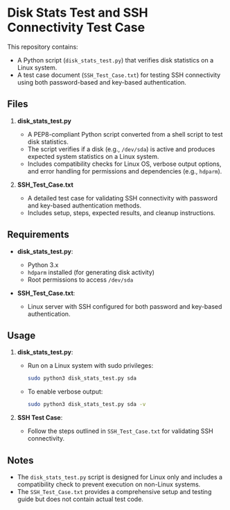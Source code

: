 # Disk Stats Test and SSH Connectivity Test Case

This repository contains:
- A Python script (`disk_stats_test.py`) that verifies disk statistics on a Linux system.
- A test case document (`SSH_Test_Case.txt`) for testing SSH connectivity using both password-based and key-based authentication.

## Files

1. **disk_stats_test.py**
   - A PEP8-compliant Python script converted from a shell script to test disk statistics.
   - The script verifies if a disk (e.g., `/dev/sda`) is active and produces expected system statistics on a Linux system.
   - Includes compatibility checks for Linux OS, verbose output options, and error handling for permissions and dependencies (e.g., `hdparm`).

2. **SSH_Test_Case.txt**
   - A detailed test case for validating SSH connectivity with password and key-based authentication methods.
   - Includes setup, steps, expected results, and cleanup instructions.

## Requirements

- **disk_stats_test.py**:
  - Python 3.x
  - `hdparm` installed (for generating disk activity)
  - Root permissions to access `/dev/sda`

- **SSH_Test_Case.txt**:
  - Linux server with SSH configured for both password and key-based authentication.

## Usage

1. **disk_stats_test.py**:
   - Run on a Linux system with sudo privileges:
     ```bash
     sudo python3 disk_stats_test.py sda
     ```
   - To enable verbose output:
     ```bash
     sudo python3 disk_stats_test.py sda -v
     ```

2. **SSH Test Case**:
   - Follow the steps outlined in `SSH_Test_Case.txt` for validating SSH connectivity.

## Notes
- The `disk_stats_test.py` script is designed for Linux only and includes a compatibility check to prevent execution on non-Linux systems.
- The `SSH_Test_Case.txt` provides a comprehensive setup and testing guide but does not contain actual test code.
